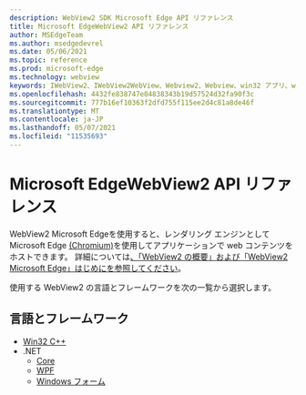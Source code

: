 ```yaml
---
description: WebView2 SDK Microsoft Edge API リファレンス
title: Microsoft EdgeWebView2 API リファレンス
author: MSEdgeTeam
ms.author: msedgedevrel
ms.date: 05/06/2021
ms.topic: reference
ms.prod: microsoft-edge
ms.technology: webview
keywords: IWebView2、IWebView2WebView、Webview2、Webview、win32 アプリ、win32、edge、ICoreWebView2、ICoreWebView2Controller、ブラウザー コントロール
ms.openlocfilehash: 4432fe838747e04838343b19d57524d32fa90f3c
ms.sourcegitcommit: 777b16ef10363f2dfd755f115ee2d4c81a8de46f
ms.translationtype: MT
ms.contentlocale: ja-JP
ms.lasthandoff: 05/07/2021
ms.locfileid: "11535693"
---
```

# <a name="microsoft-edge-webview2-api-reference"></a>Microsoft EdgeWebView2 API リファレンス  

WebView2 Microsoft Edgeを使用すると、レンダリング エンジンとして Microsoft Edge [(Chromium)](https://www.microsoftedgeinsider.com)を使用してアプリケーションで web コンテンツをホストできます。  詳細については[、「WebView2 の概要」および「WebView2 Microsoft Edge」はじめに](./index.md)[を参照してください](./get-started/win32.md)。  

使用する WebView2 の言語とフレームワークを次の一覧から選択します。  

## <a name="languages-and-frameworks"></a>言語とフレームワーク  

*   [Win32 C++](/microsoft-edge/webview2/reference/win32/index)  
*   .NET  
    *   [Core][DotnetMicrosoftWebWebView2CoreNamespace]  
    *   [WPF][DotnetMicrosoftWebWebView2WpfNamespace]  
    *   [Windows フォーム][DotnetMicrosoftWebWebView2WinformsNamespace]  
        
<!-- links -->  

[DotnetMicrosoftWebWebview2CoreNamespace]: /dotnet/api/microsoft.web.webview2.core "Microsoft.Web.WebView2.Core 名前空間|Microsoft Docs"
[DotnetMicrosoftWebWebview2WpfNamespace]: /dotnet/api/microsoft.web.webview2.wpf "Microsoft.Web.WebView2.Wpf 名前空間 | Microsoft Docs"
[DotnetMicrosoftWebWebview2WinformsNamespace]: /dotnet/api/microsoft.web.webview2.winforms "Microsoft.Web.WebView2.WinForms 名前空間|Microsoft Docs"
